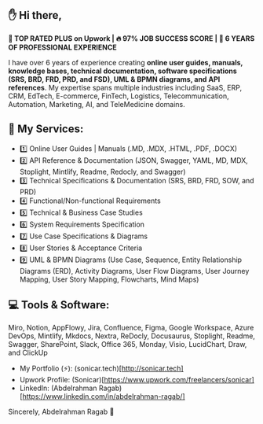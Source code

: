 ## ✋ Hi there,


**💎 TOP RATED PLUS on Upwork | 🔥 97% JOB SUCCESS SCORE | 🚀 6 YEARS OF PROFESSIONAL EXPERIENCE**

I have over 6 years of experience creating **online user guides, manuals, knowledge bases, technical documentation, software specifications (SRS, BRD, FRD, PRD, and FSD), UML & BPMN diagrams, and API references**. My expertise spans multiple industries including SaaS, ERP, CRM, EdTech, E-commerce, FinTech, Logistics, Telecommunication, Automation, Marketing, AI, and TeleMedicine domains.

## 💯 My Services:

- 1️⃣ Online User Guides | Manuals (.MD, .MDX, .HTML, .PDF, .DOCX)
- 2️⃣ API Reference & Documentation (JSON, Swagger, YAML, MD, MDX, Stoplight, Mintlify, Readme, Redocly, and Swagger)
- 3️⃣ Technical Specifications & Documentation (SRS, BRD, FRD, SOW, and PRD)
- 4️⃣ Functional/Non-functional Requirements
- 5️⃣ Technical & Business Case Studies
- 6️⃣ System Requirements Specification
- 7️⃣ Use Case Specifications & Diagrams
- 8️⃣ User Stories & Acceptance Criteria
- 9️⃣ UML & BPMN Diagrams (Use Case, Sequence, Entity Relationship Diagrams (ERD), Activity Diagrams, User Flow Diagrams, User Journey Mapping, User Story Mapping, Flowcharts, Mind Maps)

## 💻 Tools & Software:

Miro, Notion, AppFlowy, Jira, Confluence, Figma, Google Workspace, Azure DevOps, Mintlify, Mkdocs, Nextra, ReDocly, Docusaurus, Stoplight, Readme, Swagger, SharePoint, Slack, Office 365, Monday, Visio, LucidChart, Draw, and ClickUp

- My Portfolio (⚡️): (sonicar.tech)[http://sonicar.tech]
- Upwork Profile: (Sonicar)[https://www.upwork.com/freelancers/sonicar]
- LinkedIn: (Abdelrahman Ragab)[https://www.linkedin.com/in/abdelrahman-ragab/]


Sincerely,
Abdelrahman Ragab 💛
